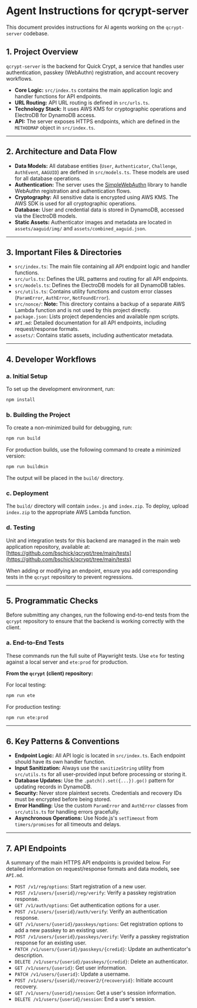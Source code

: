 # Agent Instructions for qcrypt-server

This document provides instructions for AI agents working on the `qcrypt-server` codebase.

## 1. Project Overview

`qcrypt-server` is the backend for Quick Crypt, a service that handles user authentication, passkey (WebAuthn) registration, and account recovery workflows.

- **Core Logic:** `src/index.ts` contains the main application logic and handler functions for API endpoints.
- **URL Routing:** API URL routing is defined in `src/urls.ts`.
- **Technology Stack:** It uses AWS KMS for cryptographic operations and ElectroDB for DynamoDB access.
- **API:** The server exposes HTTPS endpoints, which are defined in the `METHODMAP` object in `src/index.ts`.

---

## 2. Architecture and Data Flow

- **Data Models:** All database entities (`User`, `Authenticator`, `Challenge`, `AuthEvent`, `AAGUID`) are defined in `src/models.ts`. These models are used for all database operations.
- **Authentication:** The server uses the [SimpleWebAuthn](https://github.com/MasterKale/SimpleWebAuthn) library to handle WebAuthn registration and authentication flows.
- **Cryptography:** All sensitive data is encrypted using AWS KMS. The AWS SDK is used for all cryptographic operations.
- **Database:** User and credential data is stored in DynamoDB, accessed via the ElectroDB models.
- **Static Assets:** Authenticator images and metadata are located in `assets/aaguid/img/` and `assets/combined_aaguid.json`.

---

## 3. Important Files & Directories

- `src/index.ts`: The main file containing all API endpoint logic and handler functions.
- `src/urls.ts`: Defines the URL patterns and routing for all API endpoints.
- `src/models.ts`: Defines the ElectroDB models for all DynamoDB tables.
- `src/utils.ts`: Contains utility functions and custom error classes (`ParamError`, `AuthError`, `NotFoundError`).
- `src/nonce/`: **Note:** This directory contains a backup of a separate AWS Lambda function and is not used by this project directly.
- `package.json`: Lists project dependencies and available npm scripts.
- `API.md`: Detailed documentation for all API endpoints, including request/response formats.
- `assets/`: Contains static assets, including authenticator metadata.

---

## 4. Developer Workflows

### a. Initial Setup
To set up the development environment, run:
```bash
npm install
```

### b. Building the Project
To create a non-minimized build for debugging, run:
```bash
npm run build
```
For production builds, use the following command to create a minimized version:
```bash
npm run buildmin
```
The output will be placed in the `build/` directory.

### c. Deployment
The `build/` directory will contain `index.js` and `index.zip`. To deploy, upload `index.zip` to the appropriate AWS Lambda function.

### d. Testing
Unit and integration tests for this backend are managed in the main web application repository, available at:
[https://github.com/bschick/qcrypt/tree/main/tests](https://github.com/bschick/qcrypt/tree/main/tests)

When adding or modifying an endpoint, ensure you add corresponding tests in the `qcrypt` repository to prevent regressions.

---

## 5. Programmatic Checks

Before submitting any changes, run the following end-to-end tests from the `qcrypt` repository to ensure that the backend is working correctly with the client.

### a. End-to-End Tests
These commands run the full suite of Playwright tests. Use `ete` for testing against a local server and `ete:prod` for production.

**From the `qcrypt` (client) repository:**

For local testing:
```bash
npm run ete
```

For production testing:
```bash
npm run ete:prod
```

---

## 6. Key Patterns & Conventions

- **Endpoint Logic:** All API logic is located in `src/index.ts`. Each endpoint should have its own handler function.
- **Input Sanitization:** Always use the `sanitizeString` utility from `src/utils.ts` for all user-provided input before processing or storing it.
- **Database Updates:** Use the `.patch().set({...}).go()` pattern for updating records in DynamoDB.
- **Security:** Never store plaintext secrets. Credentials and recovery IDs must be encrypted before being stored.
- **Error Handling:** Use the custom `ParamError` and `AuthError` classes from `src/utils.ts` for handling errors gracefully.
- **Asynchronous Operations:** Use Node.js's `setTimeout` from `timers/promises` for all timeouts and delays.

---

## 7. API Endpoints

A summary of the main HTTPS API endpoints is provided below. For detailed information on request/response formats and data models, see `API.md`.

- `POST /v1/reg/options`: Start registration of a new user.
- `POST /v1/users/{userid}/reg/verify`: Verify a passkey registration response.
- `GET /v1/auth/options`: Get authentication options for a user.
- `POST /v1/users/{userid}/auth/verify`: Verify an authentication response.
- `GET /v1/users/{userid}/passkeys/options`: Get registration options to add a new passkey to an existing user.
- `POST /v1/users/{userid}/passkeys/verify`: Verify a passkey registration response for an existing user.
- `PATCH /v1/users/{userid}/passkeys/{credid}`: Update an authenticator's description.
- `DELETE /v1/users/{userid}/passkeys/{credid}`: Delete an authenticator.
- `GET /v1/users/{userid}`: Get user information.
- `PATCH /v1/users/{userid}`: Update a username.
- `POST /v1/users/{userid}/recover2/{recoveryid}`: Initiate account recovery.
- `GET /v1/users/{userid}/session`: Get a user's session information.
- `DELETE /v1/users/{userid}/session`: End a user's session.
